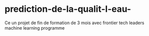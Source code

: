 # prediction-de-la-qualit-l-eau-
Ce un  projet de  fin de formation  de 3 mois avec frontier tech leaders  machine learning programme    
